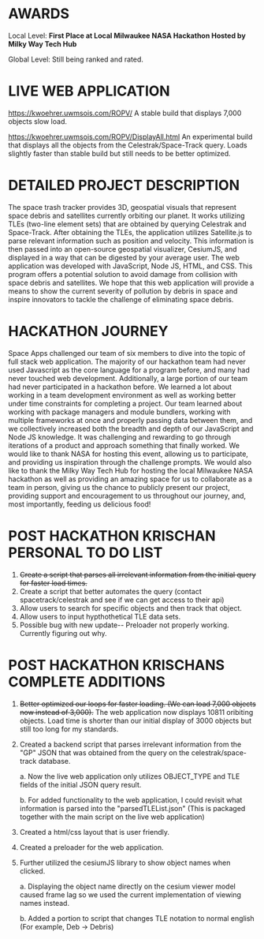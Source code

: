 # AWARDS
Local Level: **First Place at Local Milwaukee NASA Hackathon Hosted by Milky Way Tech Hub**

Global Level: Still being ranked and rated.

# LIVE WEB APPLICATION
https://kwoehrer.uwmsois.com/ROPV/
A stable build that displays 7,000 objects slow load.

https://kwoehrer.uwmsois.com/ROPV/DisplayAll.html
An experimental build that displays all the objects from the Celestrak/Space-Track query. Loads slightly faster than stable build but still needs to be better optimized.

# DETAILED PROJECT DESCRIPTION
The space trash tracker provides 3D, geospatial visuals that represent space debris and satellites currently orbiting our planet. It works utilizing TLEs (two-line element sets) that are obtained by querying Celestrak and Space-Track. After obtaining the TLEs, the application utilizes Satellite.js to parse relevant information such as position and velocity. This information is then passed into an open-source geospatial visualizer, CesiumJS, and displayed in a way that can be digested by your average user. The web application was developed with JavaScript, Node JS, HTML, and CSS. This program offers a potential solution to avoid damage from collision with space debris and satellites. We hope that this web application will provide a means to show the current severity of pollution by debris in space and inspire innovators to tackle the challenge of eliminating space debris.

# HACKATHON JOURNEY
Space Apps challenged our team of six members to dive into the topic of full stack web application. The majority of our hackathon team had never used Javascript as the core language for a program before, and many had never touched web development. Additionally, a large portion of our team had never participated in a hackathon before. We learned a lot about working in a team development environment as well as working better under time constraints for completing a project. Our team learned about working with package managers and module bundlers, working with multiple frameworks at once and properly passing data between them, and we collectively increased both the breadth and depth of our JavaScript and Node JS knowledge. It was challenging and rewarding to go through iterations of a product and approach something that finally worked. We would like to thank NASA for hosting this event, allowing us to participate, and providing us inspiration through the challenge prompts. We would also like to thank the Milky Way Tech Hub for hosting the local Milwaukee NASA hackathon as well as providing an amazing space for us to collaborate as a team in person, giving us the chance to publicly present our project, providing support and encouragement to us throughout our journey, and, most importantly, feeding us delicious food! 

# POST HACKATHON KRISCHAN PERSONAL TO DO LIST

1. ~~Create a script that parses all irrelevant information from the initial query for faster load times.~~
2. Create a script that better automates the query (contact spacetrack/celestrak and see if we can get access to their api)
3. Allow users to search for specific objects and then track that object.
4. Allow users to input hypthothetical TLE data sets.
5. Possible bug with new update-- Preloader not properly working. Currently figuring out why.

# POST HACKATHON KRISCHANS COMPLETE ADDITIONS 
1. ~~Better optimized our loops for faster loading. (We can load 7,000 objects now instead of 3,000).~~ The web application now displays 10811 oribiting objects. Load time is  shorter than our initial display of 3000 objects but still too long for my standards.
2. Created a backend script that parses irrelevant information from  the "GP" JSON that was obtained from the query on the celestrak/space-track database.

      a. Now the live web application only utilizes OBJECT_TYPE and TLE fields of the initial JSON query result.
      
      b. For added functionality to the web application, I could revisit what information is parsed into the "parsedTLEList.json" (This is packaged together with the main script on the live web application)
      
3. Created a html/css layout that is user friendly.
4. Created a preloader for the web application.
5. Further utilized the cesiumJS library to show object names when clicked.

      a. Displaying the object name directly on the cesium viewer model caused frame lag so we used the current implementation of viewing names instead.
      
      b. Added a portion to script that changes TLE notation to normal english (For example, Deb -> Debris)
      
